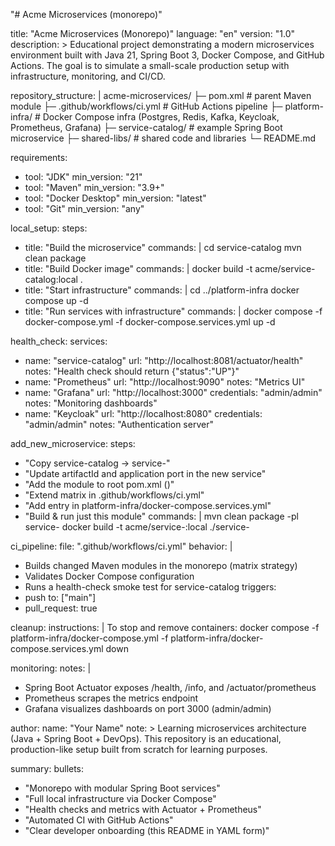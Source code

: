 "# Acme Microservices (monorepo)" 

title: "Acme Microservices (Monorepo)"
language: "en"
version: "1.0"
description: >
Educational project demonstrating a modern microservices environment built
with Java 21, Spring Boot 3, Docker Compose, and GitHub Actions. The goal is
to simulate a small-scale production setup with infrastructure, monitoring,
and CI/CD.

repository_structure: |
acme-microservices/
├─ pom.xml                  # parent Maven module
├─ .github/workflows/ci.yml # GitHub Actions pipeline
├─ platform-infra/          # Docker Compose infra (Postgres, Redis, Kafka, Keycloak, Prometheus, Grafana)
├─ service-catalog/         # example Spring Boot microservice
├─ shared-libs/             # shared code and libraries
└─ README.md

requirements:
- tool: "JDK"
  min_version: "21"
- tool: "Maven"
  min_version: "3.9+"
- tool: "Docker Desktop"
  min_version: "latest"
- tool: "Git"
  min_version: "any"

local_setup:
steps:
- title: "Build the microservice"
commands: |
cd service-catalog
mvn clean package
- title: "Build Docker image"
commands: |
docker build -t acme/service-catalog:local .
- title: "Start infrastructure"
commands: |
cd ../platform-infra
docker compose up -d
- title: "Run services with infrastructure"
commands: |
docker compose -f docker-compose.yml -f docker-compose.services.yml up -d

health_check:
services:
- name: "service-catalog"
url: "http://localhost:8081/actuator/health"
notes: "Health check should return {\"status\":\"UP\"}"
- name: "Prometheus"
url: "http://localhost:9090"
notes: "Metrics UI"
- name: "Grafana"
url: "http://localhost:3000"
credentials: "admin/admin"
notes: "Monitoring dashboards"
- name: "Keycloak"
url: "http://localhost:8080"
credentials: "admin/admin"
notes: "Authentication server"

add_new_microservice:
steps:
- "Copy service-catalog → service-<name>"
- "Update artifactId and application port in the new service"
- "Add the module to root pom.xml (<modules>)"
- "Extend matrix in .github/workflows/ci.yml"
- "Add entry in platform-infra/docker-compose.services.yml"
- "Build & run just this module"
commands: |
mvn clean package -pl service-<name>
docker build -t acme/service-<name>:local ./service-<name>

ci_pipeline:
file: ".github/workflows/ci.yml"
behavior: |
- Builds changed Maven modules in the monorepo (matrix strategy)
- Validates Docker Compose configuration
- Runs a health-check smoke test for service-catalog
triggers:
- push to: ["main"]
- pull_request: true

cleanup:
instructions: |
To stop and remove containers:
docker compose -f platform-infra/docker-compose.yml -f platform-infra/docker-compose.services.yml down

monitoring:
notes: |
- Spring Boot Actuator exposes /health, /info, and /actuator/prometheus
- Prometheus scrapes the metrics endpoint
- Grafana visualizes dashboards on port 3000 (admin/admin)

author:
name: "Your Name"
note: >
Learning microservices architecture (Java + Spring Boot + DevOps). This repository
is an educational, production-like setup built from scratch for learning purposes.

summary:
bullets:
- "Monorepo with modular Spring Boot services"
- "Full local infrastructure via Docker Compose"
- "Health checks and metrics with Actuator + Prometheus"
- "Automated CI with GitHub Actions"
- "Clear developer onboarding (this README in YAML form)"
